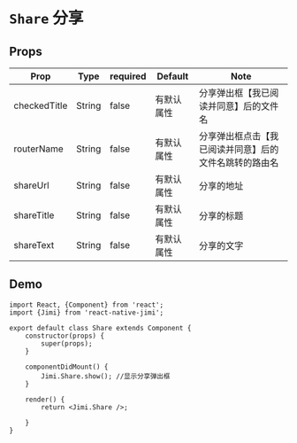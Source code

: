 <!--
 * @Descripttion: 
 * @version: 
 * @Author: xieruizhi
 * @Date: 2019-09-24 15:28:09
 * @LastEditors: xieruizhi
 * @LastEditTime: 2019-09-24 16:18:43
 -->

# `Share` 分享

## Props
| Prop | Type | required | Default | Note |
|---|---|---|---|---|
|checkedTitle|String|false | 有默认属性| 分享弹出框【我已阅读并同意】后的文件名|
|routerName|String|false | 有默认属性| 分享弹出框点击【我已阅读并同意】后的文件名跳转的路由名|
|shareUrl|String|false | 有默认属性| 分享的地址 |
|shareTitle |String|false | 有默认属性| 分享的标题 |
|shareText |String|false | 有默认属性| 分享的文字 |
## Demo
```
import React, {Component} from 'react';
import {Jimi} from 'react-native-jimi';

export default class Share extends Component {
    constructor(props) {
        super(props);
    }

    componentDidMount() {
        Jimi.Share.show(); //显示分享弹出框
    }

    render() {
        return <Jimi.Share />;

    }
}

```
